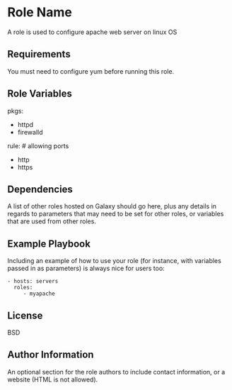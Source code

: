 Role Name
=========

A role is used to configure apache web server on linux OS

Requirements
------------

You must need to configure yum before running this role.

Role Variables
--------------

pkgs:
  - httpd
  - firewalld

rule:        # allowing ports 
  - http    
  - https

Dependencies
------------

A list of other roles hosted on Galaxy should go here, plus any details in regards to parameters that may need to be set for other roles, or variables that are used from other roles.

Example Playbook
----------------

Including an example of how to use your role (for instance, with variables passed in as parameters) is always nice for users too:

    - hosts: servers
      roles:
         - myapache

License
-------

BSD

Author Information
------------------

An optional section for the role authors to include contact information, or a website (HTML is not allowed).
